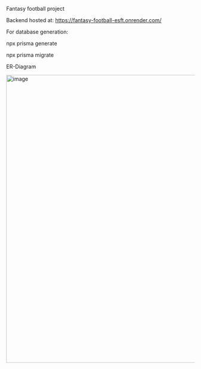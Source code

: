 Fantasy football project

Backend hosted at:
https://fantasy-football-esft.onrender.com/


For database generation:

npx prisma generate

npx prisma migrate




ER-Diagram

<img width="770" alt="image" src="https://github.com/user-attachments/assets/4a013dea-10f8-49ff-8f20-4985fe5e9053">
